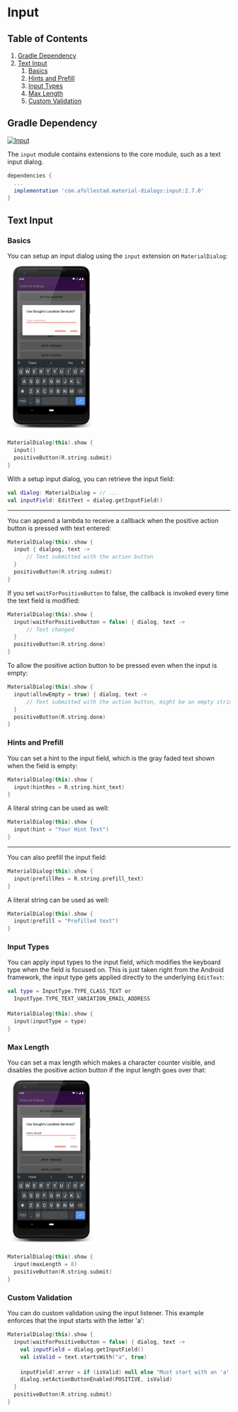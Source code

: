 # Input

## Table of Contents

1. [Gradle Dependency](#gradle-dependency)
2. [Text Input](#text-input)
    1. [Basics](#basics)
    2. [Hints and Prefill](#hints-and-prefill)
    3. [Input Types](#input-types)
    4. [Max Length](#max-length)
    5. [Custom Validation](#custom-validation)

## Gradle Dependency

[ ![Input](https://api.bintray.com/packages/drummer-aidan/maven/material-dialogs%3Ainput/images/download.svg) ](https://bintray.com/drummer-aidan/maven/material-dialogs%3Ainput/_latestVersion)

The `input` module contains extensions to the core module, such as a text input dialog.

```gradle
dependencies {
  ...
  implementation 'com.afollestad.material-dialogs:input:2.7.0'
}
```

## Text Input

### Basics

You can setup an input dialog using the `input` extension on `MaterialDialog`:

<img src="https://raw.githubusercontent.com/afollestad/material-dialogs/master/art/input.png" width="200px" />

```kotlin
MaterialDialog(this).show {
  input()
  positiveButton(R.string.submit)
}
```

With a setup input dialog, you can retrieve the input field:

```kotlin
val dialog: MaterialDialog = // ...
val inputField: EditText = dialog.getInputField()
```

---

You can append a lambda to receive a callback when the positive action button is pressed with 
text entered: 

```kotlin
MaterialDialog(this).show {
  input { dialpog, text ->
      // Text submitted with the action button
  }
  positiveButton(R.string.submit)
}
```

If you set `waitForPositiveButton` to false, the callback is invoked every time the text field is
modified:

```kotlin
MaterialDialog(this).show {
  input(waitForPositiveButton = false) { dialog, text ->
      // Text changed
  }
  positiveButton(R.string.done)
}
```

To allow the positive action button to be pressed even when the input is empty:

```kotlin
MaterialDialog(this).show {
  input(allowEmpty = true) { dialog, text ->
      // Text submitted with the action button, might be an empty string`
  }
  positiveButton(R.string.done)
}
```

### Hints and Prefill

You can set a hint to the input field, which is the gray faded text shown when the field is empty:

```kotlin
MaterialDialog(this).show {
  input(hintRes = R.string.hint_text)
}
```

A literal string can be used as well:

```kotlin
MaterialDialog(this).show {
  input(hint = "Your Hint Text")
}
```

---

You can also prefill the input field:

```kotlin
MaterialDialog(this).show {
  input(prefillRes = R.string.prefill_text)
}
```

A literal string can be used as well:

```kotlin
MaterialDialog(this).show {
  input(prefill = "Prefilled text")
}
```

### Input Types

You can apply input types to the input field, which modifies the keyboard type when the field is 
focused on. This is just taken right from the Android framework, the input type gets applied 
directly to the underlying `EditText`:

```kotlin
val type = InputType.TYPE_CLASS_TEXT or 
  InputType.TYPE_TEXT_VARIATION_EMAIL_ADDRESS
  
MaterialDialog(this).show {
  input(inputType = type)
}
```

### Max Length

You can set a max length which makes a character counter visible, and disables the positive action 
button if the input length goes over that:

<img src="https://raw.githubusercontent.com/afollestad/material-dialogs/master/art/input_max_length.png" width="200px" />

```kotlin
MaterialDialog(this).show {
  input(maxLength = 8)
  positiveButton(R.string.submit)
}
```

### Custom Validation

You can do custom validation using the input listener. This example enforces that the input
starts with the letter 'a':

```kotlin
MaterialDialog(this).show {
  input(waitForPositiveButton = false) { dialog, text ->
    val inputField = dialog.getInputField()
    val isValid = text.startsWith("a", true)
    
    inputField?.error = if (isValid) null else "Must start with an 'a'!"
    dialog.setActionButtonEnabled(POSITIVE, isValid)
  }
  positiveButton(R.string.submit)
}
```